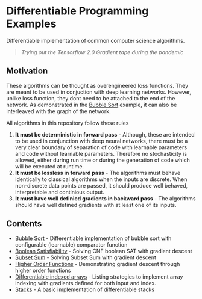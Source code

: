 # Differentiable Programming Examples

Differentiable implementation of common computer science algorithms.

> *Trying out the Tensorflow 2.0 Gradient tape during the pandemic*

## Motivation

These algorithms can be thought as overengineered loss functions. They are meant to be used in conjuction with deep learning networks. However, unlike loss function, they dont need to be attached to the end of the network. As demonstrated in the [Bubble Sort](bubble-sort.ipynb) example, it can also be interleaved with the graph of the network.

All algorithms in this repository follow these rules

1. **It must be deterministic in forward pass** - Although, these are intended to be used in conjunction with deep neural networks, there must be a very clear boundary of separation of code with learnable parameters and code without learnable parameters. Therefore no stochasticity is allowed, either during run time or during the generation of code which will be executed at runtime.
2. **It must be lossless in forward pass** - The algorithms must behave identically to classical algorithms when the inputs are discrete. When non-discrete data points are passed, it should produce well behaved, interpretable and continious output.
3. **It must have well definied gradients in backward pass** - The algorithms should have well defined gradients with at least one of its inputs.

## Contents

* [Bubble Sort](notebooks/bubble-sort.ipynb) - Differentiable implementation of bubble sort with configurable (learnable) comparator function
* [Boolean Satisfiability](notebooks/boolean-satisfiability.ipynb) - Solving CNF boolean SAT with gradient descent
* [Subset Sum](notebooks/subset-sum.ipynb) - Solving Subset Sum with gradient descent
* [Higher Order Functions](notebooks/higher-order-functions.ipynb) - Demonstrating gradient descent through higher order functions
* [Differentiable indexed arrays](notebooks/differentiable-indexed-arrays.ipynb) - Listing strategies to implement array indexing with gradients defined for both input and index.
* [Stacks](notebooks/stacks.ipynb) - A basic implementation of differentiable stacks
